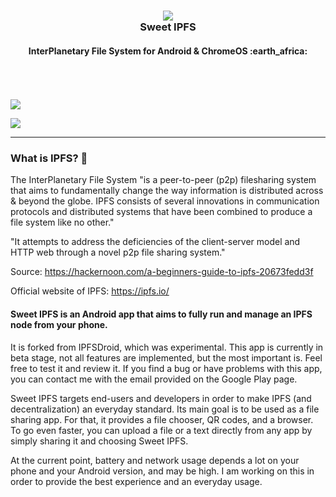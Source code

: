 <h3 align="center">
    <img src="https://i.imgur.com/UuRBE5l.png"/>
    <br>
    Sweet IPFS
    <br>
    <h4 align="center">InterPlanetary File System for Android & ChromeOS :earth_africa:</h4>
    <br><br><br>
    <a href="https://play.google.com/store/apps/details?id=fr.rhaz.ipfs.sweet"><img src="http://ligi.de/img/play_badge.png"/></a>
</h3>

[![](https://i.imgur.com/6E8x886.png)](https://i.imgur.com/DqFTrkB.jpg)

<hr>

### What is IPFS? 🌌

The InterPlanetary File System "is a peer-to-peer (p2p) filesharing system that aims to fundamentally change the way information is distributed across & beyond the globe. IPFS consists of several innovations in communication protocols and distributed systems that have been combined to produce a file system like no other."

"It attempts to address the deficiencies of the client-server model and HTTP web through a novel p2p file sharing system."

Source: https://hackernoon.com/a-beginners-guide-to-ipfs-20673fedd3f

Official website of IPFS: https://ipfs.io/

#### Sweet IPFS is an Android app that aims to fully run and manage an IPFS node from your phone.

It is forked from IPFSDroid, which was experimental. This app is currently in beta stage, not all features are implemented, but the most important is. Feel free to test it and review it. If you find a bug or have problems with this app, you can contact me with the email provided on the Google Play page.

Sweet IPFS targets end-users and developers in order to make IPFS (and decentralization) an everyday standard. Its main goal is to be used as a file sharing app. For that, it provides a file chooser, QR codes, and a browser. To go even faster, you can upload a file or a text directly from any app by simply sharing it and choosing Sweet IPFS.

At the current point, battery and network usage depends a lot on your phone and your Android version, and may be high. I am working on this in order to provide the best experience and an everyday usage.
